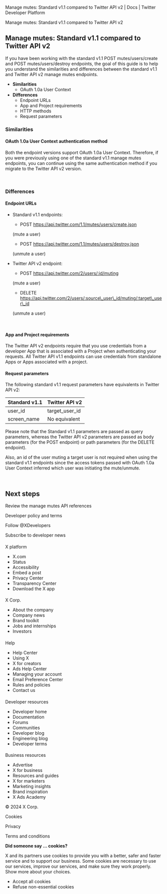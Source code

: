 



Manage mutes: Standard v1.1 compared to Twitter API v2 | Docs | Twitter Developer Platform 





































































































Manage mutes: Standard v1.1 compared to Twitter API v2



Manage mutes: Standard v1.1 compared to Twitter API v2
------------------------------------------------------


If you have been working with the standard v1.1 POST mutes/users/create and POST mutes/users/destroy endpoints, the goal of this guide is to help you understand the similarities and differences between the standard v1.1 and Twitter API v2 manage mutes endpoints.


* **Similarities**
	+ OAuth 1.0a User Context
* **Differences**
	+ Endpoint URLs
	+ App and Project requirements
	+ HTTP methods
	+ Request parameters


### Similarities


#### OAuth 1.0a User Context authentication method


Both the endpoint versions support OAuth 1.0a User Context. Therefore, if you were previously using one of the standard v1.1 manage mutes endpoints, you can continue using the same authentication method if you migrate to the Twitter API v2 version.


 


### Differences


#### Endpoint URLs


* Standard v1.1 endpoints:
	+ POST https://api.twitter.com/1.1/mutes/users/create.json  
	
	(mute a user)
	+ POST https://api.twitter.com/1.1/mutes/users/destroy.json  
	
	(unmute a user)
* Twitter API v2 endpoint:
	+ POST https://api.twitter.com/2/users/:id/muting  
	
	(mute a user)
	+ DELETE https://api.twitter.com/2/users/:source\_user\_id/muting/:target\_user\_id  
	
	(unmute a user)


 


#### App and Project requirements


The Twitter API v2 endpoints require that you use credentials from a developer App that is associated with a Project when authenticating your requests. All Twitter API v1.1 endpoints can use credentials from standalone Apps or Apps associated with a project.  

  




#### Request parameters


The following standard v1.1 request parameters have equivalents in Twitter API v2:




| Standard v1.1 | Twitter API v2 |
| --- | --- |
| user\_id | target\_user\_id |
| screen\_name | No equivalent |


Please note that the Standard v1.1 parameters are passed as query parameters, whereas the Twitter API v2 parameters are passed as body parameters (for the POST endpoint) or path parameters (for the DELETE endpoint).


Also, an id of the user muting a target user is not required when using the standard v1.1 endpoints since the access tokens passed with OAuth 1.0a User Context inferred which user was initiating the mute/unmute. 


 






Next steps
----------






Review the manage mutes API references



















Developer policy and terms


Follow @XDevelopers


Subscribe to developer news












#### 
 X platform


* X.com
* Status
* Accessibility
* Embed a post
* Privacy Center
* Transparency Center
* Download the X app




#### 
 X Corp.


* About the company
* Company news
* Brand toolkit
* Jobs and internships
* Investors




#### 
 Help


* Help Center
* Using X
* X for creators
* Ads Help Center
* Managing your account
* Email Preference Center
* Rules and policies
* Contact us




#### 
 Developer resources


* Developer home
* Documentation
* Forums
* Communities
* Developer blog
* Engineering blog
* Developer terms




#### 
 Business resources


* Advertise
* X for business
* Resources and guides
* X for marketers
* Marketing insights
* Brand inspiration
* X Ads Academy









 © 2024 X Corp.
 


Cookies


Privacy


Terms and conditions






















**Did someone say … cookies?**  
  


 X and its partners use cookies to provide you with a better, safer and
 faster service and to support our business. Some cookies are necessary to use
 our services, improve our services, and make sure they work properly.
 Show more about your choices.


 




* Accept all cookies
* Refuse non-essential cookies















